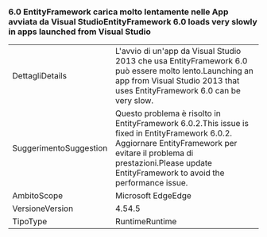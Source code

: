 ### <a name="entityframework-60-loads-very-slowly-in-apps-launched-from-visual-studio"></a><span data-ttu-id="2cc0b-101">6.0 EntityFramework carica molto lentamente nelle App avviata da Visual Studio</span><span class="sxs-lookup"><span data-stu-id="2cc0b-101">EntityFramework 6.0 loads very slowly in apps launched from Visual Studio</span></span>

|   |   |
|---|---|
|<span data-ttu-id="2cc0b-102">Dettagli</span><span class="sxs-lookup"><span data-stu-id="2cc0b-102">Details</span></span>|<span data-ttu-id="2cc0b-103">L'avvio di un'app da Visual Studio 2013 che usa EntityFramework 6.0 può essere molto lento.</span><span class="sxs-lookup"><span data-stu-id="2cc0b-103">Launching an app from Visual Studio 2013 that uses EntityFramework 6.0 can be very slow.</span></span>|
|<span data-ttu-id="2cc0b-104">Suggerimento</span><span class="sxs-lookup"><span data-stu-id="2cc0b-104">Suggestion</span></span>|<span data-ttu-id="2cc0b-105">Questo problema è risolto in EntityFramework 6.0.2.</span><span class="sxs-lookup"><span data-stu-id="2cc0b-105">This issue is fixed in EntityFramework 6.0.2.</span></span> <span data-ttu-id="2cc0b-106">Aggiornare EntityFramework per evitare il problema di prestazioni.</span><span class="sxs-lookup"><span data-stu-id="2cc0b-106">Please update EntityFramework to avoid the performance issue.</span></span>|
|<span data-ttu-id="2cc0b-107">Ambito</span><span class="sxs-lookup"><span data-stu-id="2cc0b-107">Scope</span></span>|<span data-ttu-id="2cc0b-108">Microsoft Edge</span><span class="sxs-lookup"><span data-stu-id="2cc0b-108">Edge</span></span>|
|<span data-ttu-id="2cc0b-109">Versione</span><span class="sxs-lookup"><span data-stu-id="2cc0b-109">Version</span></span>|<span data-ttu-id="2cc0b-110">4.5</span><span class="sxs-lookup"><span data-stu-id="2cc0b-110">4.5</span></span>|
|<span data-ttu-id="2cc0b-111">Tipo</span><span class="sxs-lookup"><span data-stu-id="2cc0b-111">Type</span></span>|<span data-ttu-id="2cc0b-112">Runtime</span><span class="sxs-lookup"><span data-stu-id="2cc0b-112">Runtime</span></span>|

